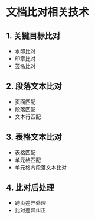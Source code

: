 # 文档比对相关技术

## 1. 关键目标比对

- 水印比对
- 印章比对
- 签名比对

## 2. 段落文本比对

- 页面匹配
- 段落匹配
- 文本行匹配

## 3. 表格文本比对

- 表格匹配
- 单元格匹配
- 单元格内段落文本比对

## 4. 比对后处理

- 跨页差异处理
- 比对差异纠正



